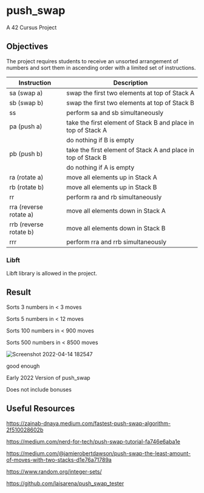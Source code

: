 # push_swap
A 42 Cursus Project

## Objectives

The project requires students to receive an unsorted arrangement of numbers and sort them in ascending order with a limited set of instructions.

|  Instruction              |     Description                                                     |
| ------------------------- | ------------------------------------------------------------------- |
|   sa (swap a)             |     swap the first two elements at top of Stack A                   | 
|   sb (swap b)             |     swap the first two elements at top of Stack B                   |  
|   ss                      |     perform sa and sb simultaneously                                |
|   pa (push a)             |     take the first element of Stack B and place in top of Stack A   |
|                           |     do nothing if B is empty                                        |
|   pb (push b)             |     take the first element of Stack A and place in top of Stack B   |
|                           |     do nothing if A is empty                                        |
|   ra (rotate a)           |     move all elements up in Stack A                                 |
|   rb (rotate b)           |     move all elements up in Stack B                                 |
|   rr                      |     perform ra and rb simultaneously                                |
|   rra (reverse rotate a)  |     move all elements down in Stack A                               |
|   rrb (reverse rotate b)  |     move all elements down in Stack B                               |
|   rrr                     |     perform rra and rrb simultaneously                              |

### Libft

Libft library is allowed in the project.

## Result

Sorts 3 numbers in < 3 moves

Sorts 5 numbers in < 12 moves

Sorts 100 numbers in < 900 moves

Sorts 500 numbers in < 8500 moves

![Screenshot 2022-04-14 182547](https://user-images.githubusercontent.com/94416867/163350669-089c8f45-4d88-42d8-af39-fb50d0d13296.png)

good enough

Early 2022 Version of push_swap

Does not include bonuses

## Useful Resources

https://zainab-dnaya.medium.com/fastest-push-swap-algorithm-2f510028602b

https://medium.com/nerd-for-tech/push-swap-tutorial-fa746e6aba1e

https://medium.com/@jamierobertdawson/push-swap-the-least-amount-of-moves-with-two-stacks-d1e76a71789a

https://www.random.org/integer-sets/

https://github.com/laisarena/push_swap_tester


